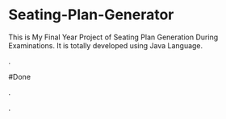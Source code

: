 # Seating-Plan-Generator

This is My Final Year Project of Seating Plan Generation During Examinations. It is totally developed using Java Language.






































































































































































































.





















































#Done










































































































.




































































































































































































































































































































































































































































































.







































